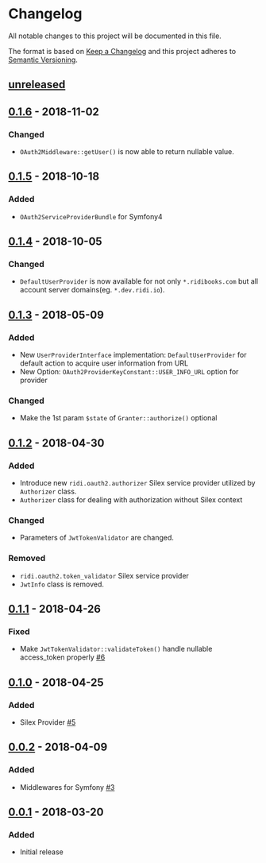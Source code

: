 # Changelog
All notable changes to this project will be documented in this file.

The format is based on [Keep a Changelog](http://keepachangelog.com/en/1.0.0/)
and this project adheres to [Semantic Versioning](http://semver.org/spec/v2.0.0.html).

## [unreleased]

## [0.1.6] - 2018-11-02

### Changed
- `OAuth2Middleware::getUser()` is now able to return nullable value.

## [0.1.5] - 2018-10-18

### Added
- `OAuth2ServiceProviderBundle` for Symfony4

## [0.1.4] - 2018-10-05

### Changed
- `DefaultUserProvider` is now available for not only `*.ridibooks.com` but all account server domains(eg. `*.dev.ridi.io`).

## [0.1.3] - 2018-05-09

### Added
- New `UserProviderInterface` implementation: `DefaultUserProvider` for default action to acquire user information from URL
- New Option: `OAuth2ProviderKeyConstant::USER_INFO_URL` option for provider

### Changed
- Make the 1st param `$state` of `Granter::authorize()` optional

## [0.1.2] - 2018-04-30
### Added
- Introduce new `ridi.oauth2.authorizer` Silex service provider utilized by `Authorizer` class.
- `Authorizer` class for dealing with authorization without Silex context

### Changed
- Parameters of `JwtTokenValidator` are changed.

### Removed
- `ridi.oauth2.token_validator` Silex service provider
- `JwtInfo` class is removed.

## [0.1.1] - 2018-04-26
### Fixed
- Make `JwtTokenValidator::validateToken()` handle nullable access_token properly [#6](https://github.com/ridi/php-oauth2/pull/6)

## [0.1.0] - 2018-04-25
### Added
- Silex Provider [#5](https://github.com/ridi/php-oauth2/pull/5)

## [0.0.2] - 2018-04-09
### Added
- Middlewares for Symfony [#3](https://github.com/ridi/php-oauth2/pull/3)

## [0.0.1] - 2018-03-20
### Added
- Initial release


[unreleased]: https://github.com/ridi/php-oauth2/compare/v0.1.6...HEAD
[0.1.6]: https://github.com/ridi/php-oauth2/compare/v0.1.5...v0.1.6
[0.1.5]: https://github.com/ridi/php-oauth2/compare/v0.1.4...v0.1.5
[0.1.4]: https://github.com/ridi/php-oauth2/compare/v0.1.3...v0.1.4
[0.1.3]: https://github.com/ridi/php-oauth2/compare/v0.1.2...v0.1.3
[0.1.2]: https://github.com/ridi/php-oauth2/compare/v0.1.1...v0.1.2
[0.1.1]: https://github.com/ridi/php-oauth2/compare/v0.1.0...v0.1.1
[0.1.0]: https://github.com/ridi/php-oauth2/compare/v0.0.2...v0.1.0
[0.0.2]: https://github.com/ridi/php-oauth2/compare/v0.0.1...v0.0.2
[0.0.1]: https://github.com/ridi/php-oauth2/compare/4de01077bd941d3af4c8ed7e42777905db528f48...v0.0.1
